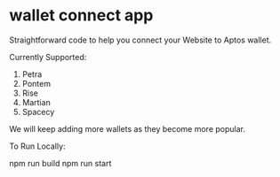 # wallet connect app
Straightforward code to help you connect your Website to Aptos wallet.

Currently Supported: 
1. Petra 
2. Pontem
3. Rise
4. Martian
5. Spacecy 

We will keep adding more wallets as they become more popular.


To Run Locally:

npm run build 
npm run start
